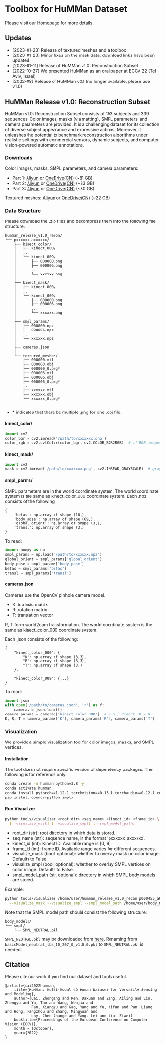 # Toolbox for HuMMan Dataset

Please visit our [Homepage](https://caizhongang.github.io/projects/HuMMan/) for more details.      

## Updates
- [2023-01-23] Release of textured meshes and a toolbox
- [2023-01-23] Minor fixes on the mask data, download links have been updated
- [2023-01-11] Release of HuMMan v1.0: Reconstruction Subset
- [2022-10-27] We presented HuMMan as an oral paper at ECCV'22 (Tel Aviv, Israel)
- [2022-08] Release of HuMMan v0.1 (no longer available, please use v1.0)

## HuMMan Release v1.0: Reconstruction Subset

HuMMan v1.0: Reconstruction Subset consists of 153 subjects and 339 sequences. 
Color images, masks (via matting), SMPL parameters, and camera parameters are 
provided. It is a challenging dataset for its collection of diverse subject 
appearance and expressive actions. Moreover, it unleashes the potential to 
benchmark reconstruction algorithms under realistic settings with commercial 
sensors, dynamic subjects, and computer vision-powered automatic annotations.

### Downloads

Color images, masks, SMPL parameters, and camera parameters:
- Part 1: [Aliyun](https://openxdlab.oss-cn-shanghai.aliyuncs.com/HuMMan/humman_release_v1.0_recon/recon_part_1.zip) 
or [OneDrive(CN)](https://pjlab-my.sharepoint.cn/:u:/g/personal/openmmlab_pjlab_org_cn/EY5YzfZkY3BFsUcnAEsAtl0Bb3s9E4xTzNjncBWAyxXpwQ?e=92xOu7) (~81 GB)
- Part 2: [Aliyun](https://openxdlab.oss-cn-shanghai.aliyuncs.com/HuMMan/humman_release_v1.0_recon/recon_part_2.zip) 
or [OneDrive(CN)](https://pjlab-my.sharepoint.cn/:u:/g/personal/openmmlab_pjlab_org_cn/EZFK-Eykx7ZAgdydMQoqw7EBPZUNLHVIXT2SmTEZLw9VmA?e=oiZnpd) (~83 GB)
- Part 3: [Aliyun](https://openxdlab.oss-cn-shanghai.aliyuncs.com/HuMMan/humman_release_v1.0_recon/recon_part_3.zip) 
or [OneDrive(CN)](https://pjlab-my.sharepoint.cn/:u:/g/personal/openmmlab_pjlab_org_cn/Ed59pXLm2DhMoj0rolBIfh8BYHKIX3uxuGeeThJ03GaRZQ?e=5hYSRA) (~80 GB)

Textured meshes: [Aliyun](https://openxdlab.oss-cn-shanghai.aliyuncs.com/HuMMan/humman_release_v1.0_recon/recon_textured_meshes.zip) 
or [OneDrive(CN)]() (~22 GB)

### Data Structure
Please download the .zip files and decompress them into the following file structure:
```text
humman_release_v1.0_recon/   
└── pxxxxxx_axxxxxx/  
    ├── kinect_color/
    │   ├── kinect_000/
    │   ...
    │   └── kinect_009/
    │       ├── 000000.png
    │       ├── 000006.png
    │       ...
    │       └── xxxxxx.png
    │
    ├── kinect_mask/
    │   ├── kinect_000/
    │   ...
    │   └── kinect_009/
    │       ├── 000000.png
    │       ├── 000006.png
    │       ...
    │       └── xxxxxx.png
    │
    ├── smpl_params/
    │   ├── 000000.npz
    │   ├── 000006.npz
    │   ...
    │   └── xxxxxx.npz
    │
    ├── cameras.json
    │
    └── textured_meshes/
        ├── 000000.mtl
        ├── 000000.obj
        ├── 000000_0.png*
        ├── 000006.mtl
        ├── 000006.obj
        ├── 000006_0.png*
        ...
        ├── xxxxxx.mtl
        ├── xxxxxx.obj
        └── xxxxxx_0.png*
    
```
- \* indicates that there be multiple .png for one .obj file.

#### kinect_color/
```python
import cv2
color_bgr = cv2.imread('/path/to/xxxxxxx.png')
color_rgb = cv2.cvtColor(color_bgr, cv2.COLOR_BGR2RGB)  # if RGB images are used
```

#### kinect_mask/
```python
import cv2
mask = cv2.imread('/path/to/xxxxxxx.png', cv2.IMREAD_GRAYSCALE)  # grayscale
```

#### smpl_parms/
SMPL parameters are in the world coordinate system.
The world coordinate system is the same as kinect_color_000 coordinate system. 
Each .npz consists of the following:
```text
{
    'betas': np.array of shape (10,),
    'body_pose': np.array of shape (69,),
    'global_orient': np.array of shape (3,),
    'transl': np.array of shape (3,)
}
```

To read:
```python
import numpy as np
smpl_params = np.load('/path/to/xxxxxx.npz')
global_orient = smpl_params['global_orient']
body_pose = smpl_params['body_pose']
betas = smpl_params['betas']
transl = smpl_params['transl']
```

#### cameras.json
Cameras use the OpenCV pinhole camera model.
- K: intrinsic matrix
- R: rotation matrix
- T: translation vector

R, T form world2cam transformation.
The world coordinate system is the same as kinect_color_000 coordinate system. 

Each .json consists of the following:
```text
{
    "kinect_color_000": {
        "K": np.array of shape (3,3),
        "R": np.array of shape (3,3),
        "T": np.array of shape (3,)
    },
    ...
    "kinect_color_009": {...}
}
```

To read:
```python
import json
with open('/path/to/cameras.json', 'r') as f:
    cameras = json.load(f)
camera_params = cameras['kinect_color_000']  # e.g., Kinect ID = 0
K, R, T = camera_params['K'], camera_params['R'], camera_params['T']
```

### Visualization
We provide a simple visualization tool for color images, masks, and SMPL vertices.

#### Installation
The tool does not require specific version of dependency packages. 
The following is for reference only. 
```bash
conda create -n humman python=3.8 -y
conda activate humman
conda install pytorch==1.12.1 torchvision==0.13.1 torchaudio==0.12.1 cudatoolkit=11.6 -c pytorch -c conda-forge -y
pip install opencv-python smplx
```

#### Run Visualizer
```bash
python tools/visualizer <root_dir> <seq_name> <kinect_id> <frame_id> \
  [--visualize_mask] [--visualize_smpl] [--smpl_model_path]
```
- root_dir (str): root directory in which data is stored.
- seq_name (str): sequence name, in the format 'pxxxxxx_axxxxxx'.
- kinect_id (int): Kinect ID. Available range is [0, 9].
- frame_id (int): frame ID. Available range varies for different sequences.
- visualize_mask (bool, optional): whether to overlay mask on color image. Defaults to False.
- visualize_smpl (bool, optional): whether to overlay SMPL vertices on color image. Defaults to False.
- smpl_model_path (str, optional): directory in which SMPL body models are stored.

Example:
```bash
python tools/visualizer /home/user/humman_release_v1.0_recon p000455_a000986 0 0 \
  --visualize_mask --visualize_smpl --smpl_model_path /home/user/body_models/
```

Note that the SMPL model path should consist the following structure:
```text
body_models/   
└── smpl/  
    └── SMPL_NEUTRAL.pkl
```
`SMPL_NEUTRAL.pkl` may be downloaded from [here](https://github.com/classner/up/blob/master/models/3D/basicModel_neutral_lbs_10_207_0_v1.0.0.pkl). 
Renaming from `basicModel_neutral_lbs_10_207_0_v1.0.0.pkl` to `SMPL_NEUTRAL.pkl` is needed.

## Citation
Please cite our work if you find our dataset and tools useful.
```text
@article{cai2022humman,
    title={HuMMan: Multi-Modal 4D Human Dataset for Versatile Sensing and Modeling},
    author={Cai, Zhongang and Ren, Daxuan and Zeng, Ailing and Lin, Zhengyu and Yu, Tao and Wang, Wenjia and
            Fan, Xiangyu and Gao, Yang and Yu, Yifan and Pan, Liang and Hong, Fangzhou and Zhang, Mingyuan and
            Loy, Chen Change and Yang, Lei and Liu, Ziwei},
    booktitle={Proceedings of the European Conference on Computer Vision (ECCV)},
    month = {October},
    year={2022}
}
```
